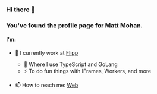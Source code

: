### Hi there 👋

### You've found the profile page for Matt Mohan.

#### I'm:

- 🏢 I currently work at [Flipp](https://corp.flipp.com)
  - 🔭 Where I use TypeScript and GoLang
  - ⚡ To do fun things with IFrames, Workers, and more

- 📫 How to reach me: [Web](https://mattmohan.com)

<!--
**mattmohan/mattmohan** is a ✨ _special_ ✨ repository because its `README.md` (this file) appears on your GitHub profile.

Here are some ideas to get you started:

- 👯 I’m looking to collaborate on ...
- 🤔 I’m looking for help with ...
- 💬 Ask me about ...
- 📫 How to reach me: ...
- 😄 Pronouns: ...
- ⚡ Fun fact: ...
-->
